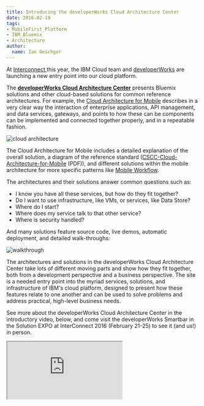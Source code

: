 ```yaml
---
title: Introducing the developerWorks Cloud Architecture Center
date: 2016-02-19
tags:
- MobileFirst_Platform
- IBM_Bluemix
- Architecture
author:
  name: Ian Oeschger
---
```

At [Interconnect ](http://www.ibm.com/cloud-computing/us/en/interconnect/)this year, the IBM Cloud team and [developerWorks](http://ibm.com/developerworks) are launching a new entry point into our cloud platform.

The **[developerWorks Cloud Architecture Center](https://developer.ibm.com/architecture)** presents Bluemix solutions and other cloud-based solutions for common reference architectures. For example, the [Cloud Architecture for Mobile](https://developer.ibm.com/architecture/mobile) describes in a very clear way the interaction of enterprise applications, API management, and data services, gateways, and points to how these can be components can be implemented and connected together properly, and in a repeatable fashion.

![cloud architecture]({{site.baseurl}}/assets/blog/2016-02-19-introducing-the-developerworks-cloud-architecture-center/mobile_cloud_arch.png)

The Cloud Architecture for Mobile includes a detailed explanation of the overall solution, a diagram of the reference standard ([CSCC-Cloud-Architecture-for-Mobile](http://www.cloud-council.org/deliverables/CSCC-Customer-Cloud-Architecture-for-Mobile.pdf) (PDF)), and different solutions within the mobile architecture for more specific patterns like [Mobile Workflow](https://developer.ibm.com/architecture/gallery/useMobileWorkflow).

The architectures and their solutions answer common questions such as:

* I know you have all these services, but how do they fit together?
* Do I want to use infrastructure, like VMs, or services, like Data Store?
* Where do I start?
* Where does my service talk to that other service?
* Where is security handled?

And many solutions feature source code, live demos, automatic deployment, and detailed walk-throughs:

![walkthrough]({{site.baseurl}}/assets/blog/2016-02-19-introducing-the-developerworks-cloud-architecture-center/walkthrough.png)

The architectures and solutions in the developerWorks Cloud Architecture Center take lots of different moving parts and show how they fit together, both from a development perspective and a business perspective. The site is a needed entry point into the myriad services, solutions, and infrastructure of IBM's cloud platform, designed to present how these features relate to one another and can be used to solve problems and address practical, high-level business needs.

See more about the developerWorks Cloud Architecture Center in the introductory video, below, and come visit the developerWorks Smartbar in the Solution EXPO at  InterConnect 2016 (February 21-25) to see it (and us!) in person. 

<div class="sizer"><div class="embed-responsive embed-responsive-16by9">
    <iframe src="https://www.youtube.com/embed/rUIHMfcRvIQ"></iframe>
</div>